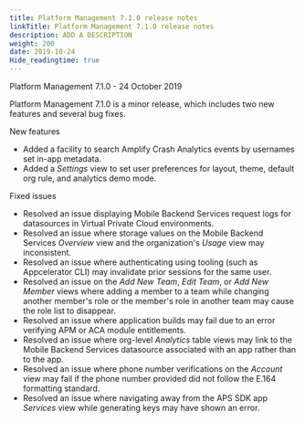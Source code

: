```yaml
---
title: Platform Management 7.1.0 release notes
linkTitle: Platform Management 7.1.0 release notes
description: ADD A DESCRIPTION
weight: 200
date: 2019-10-24
Hide_readingtime: true
---
```


Platform Management 7.1.0 - 24 October 2019

Platform Management 7.1.0 is a minor release, which includes two new features and several bug fixes.

New features

* Added a facility to search Amplify Crash Analytics events by usernames set in-app metadata.
* Added a _Settings_ view to set user preferences for layout, theme, default org rule, and analytics demo mode.

Fixed issues

* Resolved an issue displaying Mobile Backend Services request logs for datasources in Virtual Private Cloud environments.
* Resolved an issue where storage values on the Mobile Backend Services _Overview_ view and the organization's _Usage_ view may inconsistent.
* Resolved an issue where authenticating using tooling (such as Appcelerator CLI) may invalidate prior sessions for the same user.
* Resolved an issue on the _Add New Team_, _Edit Team_, or _Add New Member_ views where adding a member to a team while changing another member's role or the member's role in another team may cause the role list to disappear.
* Resolved an issue where application builds may fail due to an error verifying APM or ACA module entitlements.
* Resolved an issue where org-level _Analytics_ table views may link to the Mobile Backend Services datasource associated with an app rather than to the app.
* Resolved an issue where phone number verifications on the _Account_ view may fail if the phone number provided did not follow the E.164 formatting standard.
* Resolved an issue where navigating away from the APS SDK app _Services_ view while generating keys may have shown an error.
